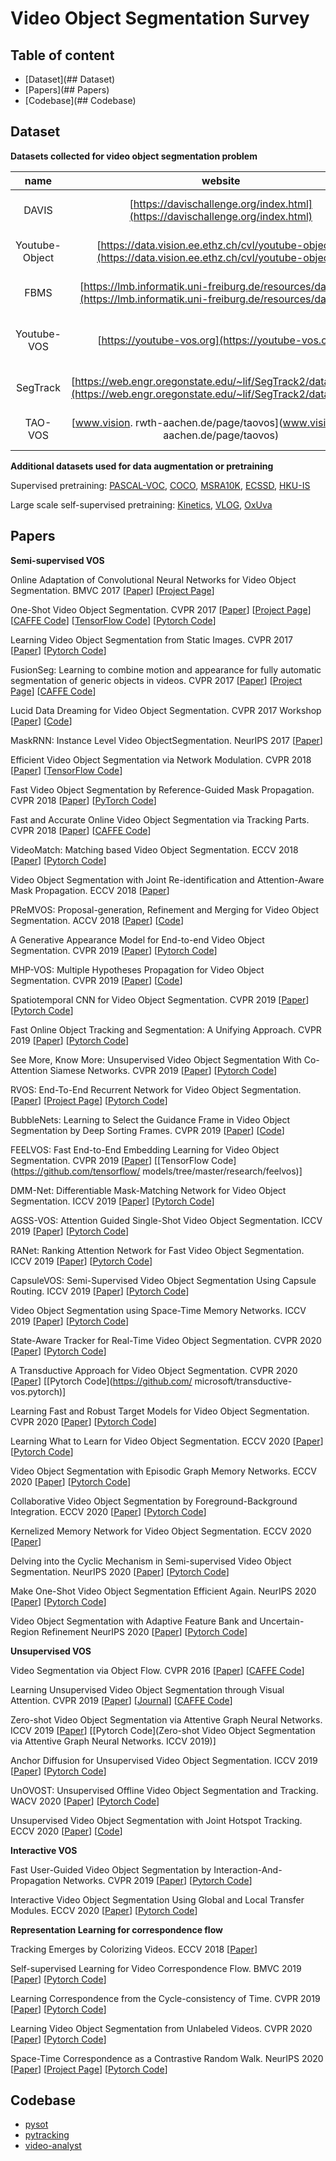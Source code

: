 # Video Object Segmentation Survey

## Table of content

- [Dataset](## Dataset)
- [Papers](## Papers)
- [Codebase](## Codebase)

## Dataset

**Datasets collected for video object segmentation problem**

|      name      |                           website                            |          description           |
| :------------: | :----------------------------------------------------------: | :----------------------------: |
|     DAVIS      | [https://davischallenge.org/index.html](https://davischallenge.org/index.html) |   Densely annotated datasets   |
| Youtube-Object | [https://data.vision.ee.ethz.ch/cvl/youtube-objects/](https://data.vision.ee.ethz.ch/cvl/youtube-objects/) |   Densely annotated datasets   |
|      FBMS      | [https://lmb.informatik.uni-freiburg.de/resources/datasets/](https://lmb.informatik.uni-freiburg.de/resources/datasets/) |   Densely annotated datasets   |
|  Youtube-VOS   |     [https://youtube-vos.org](https://youtube-vos.org/)      | Large scale, sparse annotation |
|    SegTrack    | [https://web.engr.oregonstate.edu/~lif/SegTrack2/dataset.html](https://web.engr.oregonstate.edu/~lif/SegTrack2/dataset.html) |  Full pixel-level annotation   |
|    TAO-VOS     | [www.vision. rwth-aachen.de/page/taovos](www.vision. rwth-aachen.de/page/taovos) |   pseudo labels are included   |

**Additional datasets used for data augmentation or pretraining**

Supervised pretraining:  [PASCAL-VOC](http://host.robots.ox.ac.uk/pascal/VOC/), [COCO](https://cocodataset.org/), [MSRA10K](https://mmcheng.net/msra10k/), [ECSSD](https://www.cse.cuhk.edu.hk/leojia/projects/hsaliency/dataset.html), [HKU-IS](https://sites.google.com/site/ligb86/mdfsaliency/)

Large scale self-supervised pretraining: [Kinetics](https://deepmind.com/research/open-source/kinetics), [VLOG](https://web.eecs.umich.edu/~fouhey/2017/VLOG/index.html), [OxUva](https://oxuva.github.io/long-term-tracking-benchmark/)

## Papers

**Semi-supervised VOS**

Online Adaptation of Convolutional Neural Networks for Video Object Segmentation. BMVC 2017 [[Paper](http://www.bmva.org/bmvc/2017/papers/paper116/paper116.pdf)] [[Project Page](https://www.vision.rwth-aachen.de/page/OnAVOS)]

One-Shot Video Object Segmentation. CVPR 2017 [[Paper](https://openaccess.thecvf.com/content_cvpr_2017/papers/Caelles_One-Shot_Video_Object_CVPR_2017_paper.pdf)] [[Project Page](https://cvlsegmentation.github.io/osvos/)] [[CAFFE Code](https://github.com/kmaninis/OSVOS-caffe)] [[TensorFlow Code](https://github.com/scaelles/OSVOS-TensorFlow)] [[Pytorch Code](https://github.com/kmaninis/OSVOS-PyTorch)]

Learning Video Object Segmentation from Static Images. CVPR 2017 [[Paper](https://openaccess.thecvf.com/content_cvpr_2017/papers/Perazzi_Learning_Video_Object_CVPR_2017_paper.pdf)] [[Pytorch Code](https://github.com/omkar13/MaskTrack)]

FusionSeg: Learning to combine motion and appearance for fully automatic segmentation of generic objects in videos. CVPR 2017 [[Paper](https://openaccess.thecvf.com/content_cvpr_2017/papers/Jain_FusionSeg_Learning_to_CVPR_2017_paper.pdf)] [[Project Page](http://vision.cs.utexas.edu/projects/fusionseg/)] [[CAFFE Code](https://github.com/suyogduttjain/fusionseg)]

Lucid Data Dreaming for Video Object Segmentation. CVPR 2017 Workshop [[Paper](https://arxiv.org/abs/1703.09554)] [[Code](https://github.com/ankhoreva/LucidDataDreaming)]

MaskRNN: Instance Level Video ObjectSegmentation. NeurIPS 2017 [[Paper](https://papers.nips.cc/paper/2017/file/6c9882bbac1c7093bd25041881277658-Paper.pdf)] 

Efficient Video Object Segmentation via Network Modulation. CVPR 2018 [[Paper](https://openaccess.thecvf.com/content_cvpr_2018/papers/Yang_Efficient_Video_Object_CVPR_2018_paper.pdf)] [[TensorFlow Code](https://github.com/linjieyangsc/video_seg)]

Fast Video Object Segmentation by Reference-Guided Mask Propagation. CVPR 2018 [[Paper](https://openaccess.thecvf.com/content_cvpr_2018/papers/Oh_Fast_Video_Object_CVPR_2018_paper.pdf)] [[PyTorch Code](https://github.com/seoungwugoh/RGMP)]

Fast and Accurate Online Video Object Segmentation via Tracking Parts. CVPR 2018 [[Paper](https://openaccess.thecvf.com/content_cvpr_2018/papers/Cheng_Fast_and_Accurate_CVPR_2018_paper.pdf)] [[CAFFE Code](https://github.com/JingchunCheng/FAVOS)]

VideoMatch: Matching based Video Object Segmentation. ECCV 2018 [[Paper](https://openaccess.thecvf.com/content_ECCV_2018/papers/Yuan-Ting_Hu_VideoMatch_Matching_based_ECCV_2018_paper.pdf)] [[Pytorch Code](https://github.com/stashvala/Pytorch-VideoMatch)]

Video Object Segmentation with Joint Re-identification and Attention-Aware Mask Propagation. ECCV 2018 [[Paper](https://openaccess.thecvf.com/content_ECCV_2018/papers/Xiaoxiao_Li_Video_Object_Segmentation_ECCV_2018_paper.pdf)] 

PReMVOS: Proposal-generation, Refinement and Merging for Video Object Segmentation. ACCV 2018 [[Paper](https://arxiv.org/abs/1807.09190)] [[Code](https://github.com/JonathonLuiten/PReMVOS)]

A Generative Appearance Model for End-to-end Video Object Segmentation. CVPR 2019 [[Paper](https://openaccess.thecvf.com/content_CVPR_2019/papers/Johnander_A_Generative_Appearance_Model_for_End-To-End_Video_Object_Segmentation_CVPR_2019_paper.pdf)] [[Pytorch Code](https://github.com/joakimjohnander/agame-vos)]

MHP-VOS: Multiple Hypotheses Propagation for Video Object Segmentation. CVPR 2019 [[Paper](https://openaccess.thecvf.com/content_CVPR_2019/papers/Xu_MHP-VOS_Multiple_Hypotheses_Propagation_for_Video_Object_Segmentation_CVPR_2019_paper.pdf)] [[Code](https://github.com/shuangjiexu/MHP-VOS)]

Spatiotemporal CNN for Video Object Segmentation. CVPR 2019 [[Paper](https://openaccess.thecvf.com/content_CVPR_2019/papers/Xu_Spatiotemporal_CNN_for_Video_Object_Segmentation_CVPR_2019_paper.pdf)] [[Pytorch Code](https://github.com/longyin880815/STCNN)]

Fast Online Object Tracking and Segmentation: A Unifying Approach. CVPR 2019 [[Paper](https://openaccess.thecvf.com/content_CVPR_2019/html/Wang_Fast_Online_Object_Tracking_and_Segmentation_A_Unifying_Approach_CVPR_2019_paper.html)] [[Pytorch Code](https://github.com/foolwood/SiamMask)]

See More, Know More: Unsupervised Video Object Segmentation With Co-Attention Siamese Networks. CVPR 2019 [[Paper](https://openaccess.thecvf.com/content_CVPR_2019/html/Lu_See_More_Know_More_Unsupervised_Video_Object_Segmentation_With_Co-Attention_CVPR_2019_paper.html)] [[Pytorch Code](https://github.com/carrierlxk/COSNet)]

RVOS: End-To-End Recurrent Network for Video Object Segmentation. [[Paper](https://openaccess.thecvf.com/content_CVPR_2019/html/Ventura_RVOS_End-To-End_Recurrent_Network_for_Video_Object_Segmentation_CVPR_2019_paper.html)] [[Project Page](https://imatge-upc.github.io/rvos/)] [[Pytorch Code](https://github.com/imatge-upc/rvos)]

BubbleNets: Learning to Select the Guidance Frame in Video Object Segmentation by Deep Sorting Frames. CVPR 2019 [[Paper](https://openaccess.thecvf.com/content_CVPR_2019/papers/Griffin_BubbleNets_Learning_to_Select_the_Guidance_Frame_in_Video_Object_CVPR_2019_paper.pdf)] [[Code](https://github.com/griffbr/BubbleNets)]

FEELVOS: Fast End-to-End Embedding Learning for Video Object Segmentation. CVPR 2019 [[Paper](https://openaccess.thecvf.com/content_CVPR_2019/papers/Voigtlaender_FEELVOS_Fast_End-To-End_Embedding_Learning_for_Video_Object_Segmentation_CVPR_2019_paper.pdf)] [[TensorFlow Code](https://github.com/tensorflow/ models/tree/master/research/feelvos)]

DMM-Net: Differentiable Mask-Matching Network for Video Object Segmentation. ICCV 2019 [[Paper](https://openaccess.thecvf.com/content_ICCV_2019/papers/Zeng_DMM-Net_Differentiable_Mask-Matching_Network_for_Video_Object_Segmentation_ICCV_2019_paper.pdf)] [[Pytorch Code](https://github.com/ZENGXH/DMM_Net)] 

AGSS-VOS: Attention Guided Single-Shot Video Object Segmentation. ICCV 2019 [[Paper](https://openaccess.thecvf.com/content_ICCV_2019/html/Lin_AGSS-VOS_Attention_Guided_Single-Shot_Video_Object_Segmentation_ICCV_2019_paper.html)] [[Pytorch Code](https://github.com/Jia-Research-Lab/AGSS-VOS)]

RANet: Ranking Attention Network for Fast Video Object Segmentation. ICCV 2019 [[Paper](https://openaccess.thecvf.com/content_ICCV_2019/papers/Wang_RANet_Ranking_Attention_Network_for_Fast_Video_Object_Segmentation_ICCV_2019_paper.pdf)] [[Pytorch Code](https://github.com/Storife/RANet)]

CapsuleVOS: Semi-Supervised Video Object Segmentation Using Capsule Routing. ICCV 2019 [[Paper](https://openaccess.thecvf.com/content_ICCV_2019/papers/Duarte_CapsuleVOS_Semi-Supervised_Video_Object_Segmentation_Using_Capsule_Routing_ICCV_2019_paper.pdf)] [[Pytorch Code](https://github.com/KevinDuarte/CapsuleVOS)]

Video Object Segmentation using Space-Time Memory Networks. ICCV 2019 [[Paper](https://openaccess.thecvf.com/content_ICCV_2019/papers/Oh_Video_Object_Segmentation_Using_Space-Time_Memory_Networks_ICCV_2019_paper.pdf)] [[Pytorch Code](https://github.com/seoungwugoh/STM)]

State-Aware Tracker for Real-Time Video Object Segmentation. CVPR 2020 [[Paper](https://openaccess.thecvf.com/content_CVPR_2020/papers/Chen_State-Aware_Tracker_for_Real-Time_Video_Object_Segmentation_CVPR_2020_paper.pdf)] [[Pytorch Code](https://github.com/MegviiDetection/video_analyst)]

A Transductive Approach for Video Object Segmentation. CVPR 2020 [[Paper](https://openaccess.thecvf.com/content_CVPR_2020/papers/Zhang_A_Transductive_Approach_for_Video_Object_Segmentation_CVPR_2020_paper.pdf)] [[Pytorch Code](https://github.com/ microsoft/transductive-vos.pytorch)]

Learning Fast and Robust Target Models for Video Object Segmentation. CVPR 2020 [[Paper](https://openaccess.thecvf.com/content_CVPR_2020/papers/Robinson_Learning_Fast_and_Robust_Target_Models_for_Video_Object_Segmentation_CVPR_2020_paper.pdf)] [[Pytorch Code](https://github.com/andr345/frtm-vos)]

Learning What to Learn for Video Object Segmentation. ECCV 2020 [[Paper](https://www.ecva.net/papers/eccv_2020/papers_ECCV/html/4440_ECCV_2020_paper.php)] [[Pytorch Code](https://github.com/visionml/pytracking)]

Video Object Segmentation with Episodic Graph Memory Networks. ECCV 2020 [[Paper](https://www.ecva.net/papers/eccv_2020/papers_ECCV/papers/123480664.pdf)] [[Pytorch Code](https://github.com/carrierlxk/GraphMemVOS)]

Collaborative Video Object Segmentation by Foreground-Background Integration. ECCV 2020 [[Paper](https://www.ecva.net/papers/eccv_2020/papers_ECCV/papers/123500324.pdf)] [[Pytorch Code](https://github.com/z-x-yang/CFBI)]

Kernelized Memory Network for Video Object Segmentation.  ECCV 2020 [[Paper](https://www.ecva.net/papers/eccv_2020/papers_ECCV/html/4152_ECCV_2020_paper.php)] 

Delving into the Cyclic Mechanism in Semi-supervised Video Object Segmentation. NeurIPS 2020 [[Paper](https://papers.nips.cc/paper/2020/file/0d5bd023a3ee11c7abca5b42a93c4866-Paper.pdf)] [[Pytorch Code](https://github.com/lyxok1/STM-Training)]

Make One-Shot Video Object Segmentation Efficient Again. NeurIPS 2020 [[Paper](https://papers.nips.cc/paper/2020/file/781397bc0630d47ab531ea850bddcf63-Paper.pdf)] [[Pytorch Code](https://github.com/dvl-tum/e-osvos)]

Video Object Segmentation with Adaptive Feature Bank and Uncertain-Region Refinement NeurIPS 2020 [[Paper](https://papers.nips.cc/paper/2020/file/234833147b97bb6aed53a8f4f1c7a7d8-Paper.pdf)] [[Pytorch Code](https://github.com/xmlyqing00/AFB-URR)]



**Unsupervised VOS**

Video Segmentation via Object Flow. CVPR 2016 [[Paper](https://faculty.ucmerced.edu/mhyang/papers/cvpr16_object_flow.pdf)] [[CAFFE Code](https://github.com/wasidennis/ObjectFlow)]

Learning Unsupervised Video Object Segmentation through Visual Attention. CVPR 2019 [[Paper](https://www.researchgate.net/publication/332751903_Learning_Unsupervised_Video_Object_Segmentation_through_Visual_Attention)] [[Journal](https://www.researchgate.net/publication/338528322_Paying_Attention_to_Video_Object_Pattern_Understanding)] [[CAFFE Code](https://github.com/wenguanwang/AGS)]

Zero-shot Video Object Segmentation via Attentive Graph Neural Networks.  ICCV 2019 [[Paper](https://openaccess.thecvf.com/content_ICCV_2019/papers/Wang_Zero-Shot_Video_Object_Segmentation_via_Attentive_Graph_Neural_Networks_ICCV_2019_paper.pdf)] [[Pytorch Code](Zero-shot Video Object Segmentation via Attentive Graph Neural Networks.  ICCV 2019)]

Anchor Diffusion for Unsupervised Video Object Segmentation. ICCV 2019 [[Paper](https://openaccess.thecvf.com/content_ICCV_2019/html/Yang_Anchor_Diffusion_for_Unsupervised_Video_Object_Segmentation_ICCV_2019_paper.html)] [[Pytorch Code](https://github.com/yz93/anchor-diff-VOS)]

UnOVOST: Unsupervised Offline Video Object Segmentation and Tracking. WACV 2020 [[Paper](https://openaccess.thecvf.com/content_WACV_2020/papers/Luiten_UnOVOST_Unsupervised_Offline_Video_Object_Segmentation_and_Tracking_WACV_2020_paper.pdf)] [[Pytorch Code](https://github.com/idilesenzulfikar/UNOVOST)]

Unsupervised Video Object Segmentation with Joint Hotspot Tracking. ECCV 2020 [[Paper](https://www.ecva.net/papers/eccv_2020/papers_ECCV/papers/123590477.pdf)] [[Code](https://github.com/luzhangada/code-for-WCS-Net)]



**Interactive VOS**

Fast User-Guided Video Object Segmentation by Interaction-And-Propagation Networks. CVPR 2019 [[Paper](https://openaccess.thecvf.com/content_CVPR_2019/html/Oh_Fast_User-Guided_Video_Object_Segmentation_by_Interaction-And-Propagation_Networks_CVPR_2019_paper.html)] [[Pytorch Code](https://github.com/seoungwugoh/ivs-demo)]

Interactive Video Object Segmentation Using Global and Local Transfer Modules. ECCV 2020 [[Paper](https://www.ecva.net/papers/eccv_2020/papers_ECCV/papers/123620290.pdf)] [[Pytorch Code](https://github.com/yuk6heo/IVOS-ATNet)]



**Representation Learning for correspondence flow**

Tracking Emerges by Colorizing Videos. ECCV 2018 [[Paper](https://openaccess.thecvf.com/content_ECCV_2018/papers/Carl_Vondrick_Self-supervised_Tracking_by_ECCV_2018_paper.pdf)]

Self-supervised Learning for Video Correspondence Flow. BMVC 2019 [[Paper](https://bmvc2019.org/wp-content/uploads/papers/0599-paper.pdf)] [[Pytorch Code](https://bmvc2019.org/wp-content/uploads/papers/0599-paper.pdf)]

Learning Correspondence from the Cycle-consistency of Time. CVPR 2019 [[Paper](https://openaccess.thecvf.com/content_CVPR_2019/papers/Wang_Learning_Correspondence_From_the_Cycle-Consistency_of_Time_CVPR_2019_paper.pdf)] [[Pytorch Code](https://github.com/xiaolonw/TimeCycle)] 

Learning Video Object Segmentation from Unlabeled Videos. CVPR 2020 [[Paper](https://openaccess.thecvf.com/content_CVPR_2020/papers/Lu_Learning_Video_Object_Segmentation_From_Unlabeled_Videos_CVPR_2020_paper.pdf)] [[Pytorch Code](https://github.com/carrierlxk/MuG)]

Space-Time Correspondence as a Contrastive Random Walk. NeurIPS 2020 [[Paper](https://proceedings.neurips.cc/paper/2020/file/e2ef524fbf3d9fe611d5a8e90fefdc9c-Paper.pdf)] [[Project Page](https://ajabri.github.io/videowalk/)] [[Pytorch Code](https://github.com/ajabri/videowalk)]

## Codebase

- [pysot](https://github.com/STVIR/pysot)
- [pytracking](https://github.com/visionml/pytracking)
- [video-analyst](https://github.com/MegviiDetection/video_analyst)

